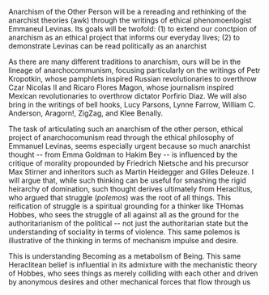 Anarchism of the Other Person will be a rereading and rethinking of the anarchist theories (awk) through the writings of ethical phenomoenlogist Emmaneul Levinas. Its goals will be twofold: (1) to extend our conctpion of anarchism as an ethical project that informs our everyday lives; (2) to demonstrate Levinas can be read politically as an anarchist

As there are many different traditions to anarchism, ours will be in the lineage of anarchocommunism, focusing particularly on the writings of Petr Kropotkin, whose pamphlets inspired Russian revolutionaries to overthrow Czar Nicolas II and Ricaro Flores Magon, whose journalism inspired Mexican revolutionaries to overthrow dictator Porfirio Diaz. We will also bring in the writings of bell hooks, Lucy Parsons, Lynne Farrow, William C. Anderson, Aragorn!, ZigZag, and Klee Benally.

The task of articulating such an anarchism of the other person, ethical project of anarchocomunism read through the ethical philosophy of Emmanuel Levinas, seems especially urgent because so much anarchist thought -- from Emma Goldman to Hakim Bey -- is influenced by the critique of morality propounded by Friedrich Nietsche and his precursor Max Stirner and inheritors such as Martin Heidegger and Gilles Deleuze. I will argue that, while such thinking can be useful for smashing the rigid heirarchy of domination, such thought derives ultimately from Heraclitus, who argued that struggle (_polemos_) was the root of all things. This reification of struggle is a spiritual grounding for a thinker like THomas Hobbes, who sees the struggle of all against all as the ground for the authoritarianism of the political -- not just the authoritarian state but the understanding of sociality in terms of violence. This same polemos is illustrative of the thinking in terms of mechanism impulse and desire.

This is understanding Becoming as a metabolism of Being. This same Heraclitean belief is influential in its admixture with the mechanistic theory of Hobbes, who sees things as merely colliding with each other and driven by anonymous desires and other mechanical forces that flow through us
